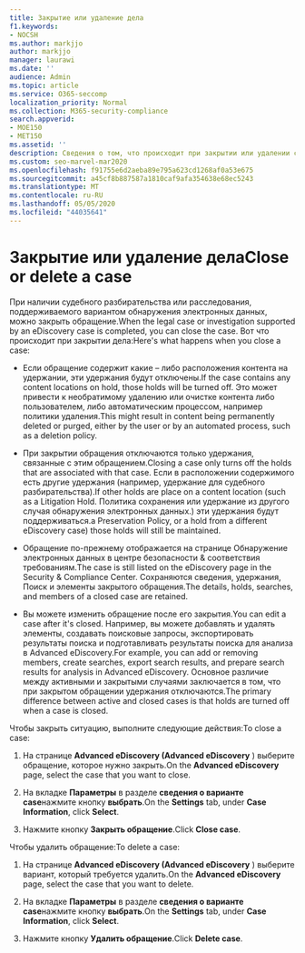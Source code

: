 ```yaml
---
title: Закрытие или удаление дела
f1.keywords:
- NOCSH
ms.author: markjjo
author: markjjo
manager: laurawi
ms.date: ''
audience: Admin
ms.topic: article
ms.service: O365-seccomp
localization_priority: Normal
ms.collection: M365-security-compliance
search.appverid:
- MOE150
- MET150
ms.assetid: ''
description: Сведения о том, что происходит при закрытии или удалении судебного разбирательства, поддерживаемого вариантом обнаружения электронных данных.
ms.custom: seo-marvel-mar2020
ms.openlocfilehash: f91755e6d2aeba89e795a623cd1268af0a53e675
ms.sourcegitcommit: a45cf8b887587a1810caf9afa354638e68ec5243
ms.translationtype: MT
ms.contentlocale: ru-RU
ms.lasthandoff: 05/05/2020
ms.locfileid: "44035641"
---
```

# <a name="close-or-delete-a-case"></a><span data-ttu-id="647fc-103">Закрытие или удаление дела</span><span class="sxs-lookup"><span data-stu-id="647fc-103">Close or delete a case</span></span>

<span data-ttu-id="647fc-104">При наличии судебного разбирательства или расследования, поддерживаемого вариантом обнаружения электронных данных, можно закрыть обращение.</span><span class="sxs-lookup"><span data-stu-id="647fc-104">When the legal case or investigation supported by an eDiscovery case is completed, you can close the case.</span></span> <span data-ttu-id="647fc-105">Вот что происходит при закрытии дела:</span><span class="sxs-lookup"><span data-stu-id="647fc-105">Here's what happens when you close a case:</span></span>

- <span data-ttu-id="647fc-106">Если обращение содержит какие – либо расположения контента на удержании, эти удержания будут отключены.</span><span class="sxs-lookup"><span data-stu-id="647fc-106">If the case contains any content locations on hold, those holds will be turned off.</span></span> <span data-ttu-id="647fc-107">Это может привести к необратимому удалению или очистке контента либо пользователем, либо автоматическим процессом, например политики удаления.</span><span class="sxs-lookup"><span data-stu-id="647fc-107">This might result in content being permanently deleted or purged, either by the user or by an automated process, such as a deletion policy.</span></span>

- <span data-ttu-id="647fc-108">При закрытии обращения отключаются только удержания, связанные с этим обращением.</span><span class="sxs-lookup"><span data-stu-id="647fc-108">Closing a case only turns off the holds that are associated with that case.</span></span> <span data-ttu-id="647fc-109">Если в расположении содержимого есть другие удержания (например, удержание для судебного разбирательства).</span><span class="sxs-lookup"><span data-stu-id="647fc-109">If other holds are place on a content location (such as a Litigation Hold.</span></span> <span data-ttu-id="647fc-110">Политика сохранения или удержание из другого случая обнаружения электронных данных.) эти удержания будут поддерживаться.</span><span class="sxs-lookup"><span data-stu-id="647fc-110">a Preservation Policy, or a hold from a different eDiscovery case) those holds will still be maintained.</span></span>

- <span data-ttu-id="647fc-111">Обращение по-прежнему отображается на странице Обнаружение электронных данных в центре безопасности & соответствия требованиям.</span><span class="sxs-lookup"><span data-stu-id="647fc-111">The case is still listed on the eDiscovery page in the Security & Compliance Center.</span></span> <span data-ttu-id="647fc-112">Сохраняются сведения, удержания, Поиск и элементы закрытого обращения.</span><span class="sxs-lookup"><span data-stu-id="647fc-112">The details, holds, searches, and members of a closed case are retained.</span></span>

- <span data-ttu-id="647fc-113">Вы можете изменить обращение после его закрытия.</span><span class="sxs-lookup"><span data-stu-id="647fc-113">You can edit a case after it's closed.</span></span> <span data-ttu-id="647fc-114">Например, вы можете добавлять и удалять элементы, создавать поисковые запросы, экспортировать результаты поиска и подготавливать результаты поиска для анализа в Advanced eDiscovery.</span><span class="sxs-lookup"><span data-stu-id="647fc-114">For example, you can add or removing members, create searches, export search results, and prepare search results for analysis in Advanced eDiscovery.</span></span> <span data-ttu-id="647fc-115">Основное различие между активными и закрытыми случаями заключается в том, что при закрытом обращении удержания отключаются.</span><span class="sxs-lookup"><span data-stu-id="647fc-115">The primary difference between active and closed cases is that holds are turned off when a case is closed.</span></span>

<span data-ttu-id="647fc-116">Чтобы закрыть ситуацию, выполните следующие действия:</span><span class="sxs-lookup"><span data-stu-id="647fc-116">To close a case:</span></span>

1. <span data-ttu-id="647fc-117">На странице **Advanced eDiscovery (Advanced eDiscovery** ) выберите обращение, которое нужно закрыть.</span><span class="sxs-lookup"><span data-stu-id="647fc-117">On the **Advanced eDiscovery** page, select the case that you want to close.</span></span>

2. <span data-ttu-id="647fc-118">На вкладке **Параметры** в разделе **сведения о варианте case**нажмите кнопку **выбрать**.</span><span class="sxs-lookup"><span data-stu-id="647fc-118">On the **Settings** tab, under **Case Information**, click **Select**.</span></span>

3. <span data-ttu-id="647fc-119">Нажмите кнопку **Закрыть обращение**.</span><span class="sxs-lookup"><span data-stu-id="647fc-119">Click **Close case**.</span></span>

<span data-ttu-id="647fc-120">Чтобы удалить обращение:</span><span class="sxs-lookup"><span data-stu-id="647fc-120">To delete a case:</span></span>

1. <span data-ttu-id="647fc-121">На странице **Advanced eDiscovery (Advanced eDiscovery** ) выберите вариант, который требуется удалить.</span><span class="sxs-lookup"><span data-stu-id="647fc-121">On the **Advanced eDiscovery** page, select the case that you want to delete.</span></span>

2. <span data-ttu-id="647fc-122">На вкладке **Параметры** в разделе **сведения о варианте case**нажмите кнопку **выбрать**.</span><span class="sxs-lookup"><span data-stu-id="647fc-122">On the **Settings** tab, under **Case Information**, click **Select**.</span></span>

3. <span data-ttu-id="647fc-123">Нажмите кнопку **Удалить обращение**.</span><span class="sxs-lookup"><span data-stu-id="647fc-123">Click **Delete case**.</span></span> 
